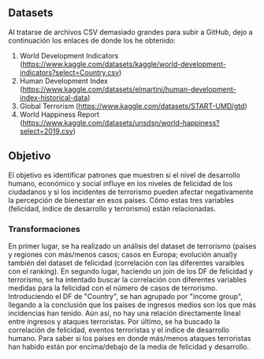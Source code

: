 ## Datasets
Al tratarse de archivos CSV demasiado grandes para subir a GitHub, dejo a continuación los enlaces de donde los he obtenido:
1. World Development Indicators (https://www.kaggle.com/datasets/kaggle/world-development-indicators?select=Country.csv)
2. Human Development Index (https://www.kaggle.com/datasets/elmartini/human-development-index-historical-data)
3. Global Terrorism (https://www.kaggle.com/datasets/START-UMD/gtd)
4. World Happiness Report (https://www.kaggle.com/datasets/unsdsn/world-happiness?select=2019.csv)

## Objetivo
El objetivo es identificar patrones que muestren si el nivel de desarrollo humano, económico y social influye en los niveles de felicidad de los ciudadanos y si los incidentes de terrorismo pueden afectar negativamente la percepción de bienestar en esos países. Cómo estas tres variables (felicidad, índice de desarrollo y terrorismo) están relacionadas.
### Transformaciones
En primer lugar, se ha realizado un análisis del dataset de terrorismo (países y regiones con más/menos casos; casos en Europa; evolución anual)y también del dataset de felicidad (correlación con las diferentes varaibles con el ranking).
En segundo lugar, haciendo un join de los DF de felicidad y terrorismo, se ha intentado buscar la correlación con diferentes variables medidas para la felicidad con el número de casos de terrorismo. Introduciendo el DF de "Country", se han agrupado por "income group", llegando a la conclusión que los países de ingresos medios son los que más incidencias han tenido. Aún así, no hay una relación directamente lineal entre ingresos y ataques terroristas.
Por último, se ha buscado la correlación de felicidad, eventos terroristas y el índice de desarrollo humano. Para saber si los países en donde más/menos ataques terroristas han habido están por encima/debajo de la media de felicidad y desarrollo.





